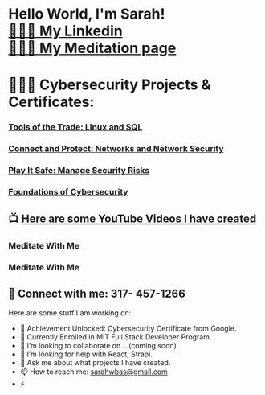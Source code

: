 <h1>Hello World, I'm Sarah! <br/><a , <a href="https://www.linkedin.com/in/sarah-hamdan-86651417b/"> 👩🏻‍💼 My Linkedin  </a> <br/> <a href="https://www.youtube.com/@soothingmeditation1223"> 🧘🏻‍♀️ My Meditation page </a></h1>


<h1>👩🏻‍💻 Cybersecurity Projects & Certificates:</h1>  <h3> <a href="https://coursera.org/share/3af86796a683ca6aad9814d8bc3a263e"> Tools of the Trade: Linux and SQL </a> </h3>
<h3> <a href="https://coursera.org/share/1798c4ec04ac5176f6fa876a7af6e41f">Connect and Protect: Networks and Network Security </a> </h3>
<h3> <a href="https://coursera.org/share/9b189aa841e538abd3e1bcfd9c8200d0"> Play It Safe: Manage Security Risks</a> </h3>
<h3> <a href="https://coursera.org/share/d4414c9b35a4e0c6d3f8c76aff69af56"> Foundations of Cybersecurity </a> </h3>





<h2>📺  <a href="https://www.youtube.com/@soothingmeditation1223">Here are some YouTube Videos I have created</a> <h3>Meditate With Me</h3> </h2>
<h3>Meditate With Me</h3>




<h2> 🤳 Connect with me: 317- 457-1266 </h2>


[linkedin]: http://linkedin.com/in/sarah-hamdan-86651417b



Here are some stuff I am working on:

- 🔭 Achievement Unlocked: Cybersecurity Certificate from Google. 
- 🌱 Currently Enrolled in MIT Full Stack Developer Program.
- 👯 I’m looking to collaborate on ...(coming soon)
- 🤔 I’m looking for help with React, Strapi.
- 💬 Ask me about what projects I have created. 
- 📫 How to reach me: sarahwbas@gmail.com
- ⚡ 
